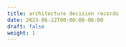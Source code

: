 ```yaml
---
title: architecture decision records
date: 2023-06-22T00:00:00-06:00
draft: false
weight: 1
---
```


